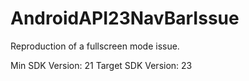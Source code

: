 # AndroidAPI23NavBarIssue

Reproduction of a fullscreen mode issue.

Min SDK Version: 21
Target SDK Version: 23
